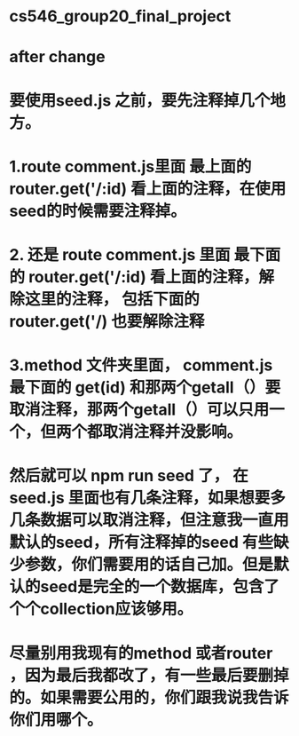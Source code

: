 # cs546_group20_final_project
# after change


# 要使用seed.js 之前，要先注释掉几个地方。 
# 1.route comment.js里面 最上面的 router.get('/:id) 看上面的注释，在使用seed的时候需要注释掉。

# 2. 还是 route comment.js 里面 最下面的 router.get('/:id) 看上面的注释，解除这里的注释， 包括下面的router.get('/) 也要解除注释

# 3.method 文件夹里面， comment.js  最下面的 get(id) 和那两个getall（）要取消注释，那两个getall（）可以只用一个，但两个都取消注释并没影响。

# 然后就可以 npm run seed 了， 在seed.js 里面也有几条注释，如果想要多几条数据可以取消注释，但注意我一直用默认的seed，所有注释掉的seed 有些缺少参数，你们需要用的话自己加。但是默认的seed是完全的一个数据库，包含了个个collection应该够用。

# 尽量别用我现有的method 或者router ，因为最后我都改了，有一些最后要删掉的。如果需要公用的，你们跟我说我告诉你们用哪个。